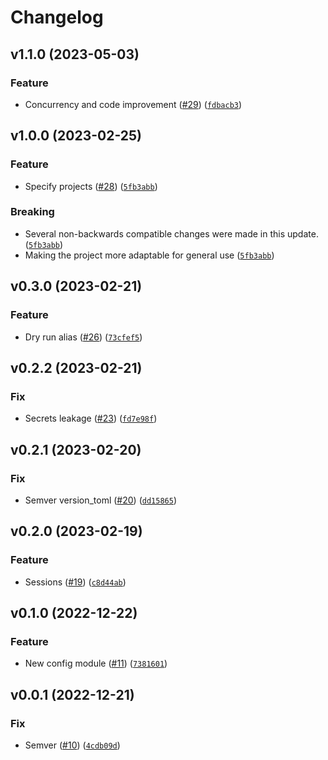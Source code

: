 # Changelog

<!--next-version-placeholder-->

## v1.1.0 (2023-05-03)
### Feature
* Concurrency and code improvement ([#29](https://github.com/karldreher/cfpages-prune/issues/29)) ([`fdbacb3`](https://github.com/karldreher/cfpages-prune/commit/fdbacb3fcf78b8cafcd886483da8b1a706c7806b))

## v1.0.0 (2023-02-25)
### Feature
* Specify projects ([#28](https://github.com/karldreher/cfpages-prune/issues/28)) ([`5fb3abb`](https://github.com/karldreher/cfpages-prune/commit/5fb3abbd916e68c6511582bbae8dabb0cb0645e4))

### Breaking
* Several non-backwards compatible changes were made in this update. ([`5fb3abb`](https://github.com/karldreher/cfpages-prune/commit/5fb3abbd916e68c6511582bbae8dabb0cb0645e4))
* Making the project more adaptable for general use ([`5fb3abb`](https://github.com/karldreher/cfpages-prune/commit/5fb3abbd916e68c6511582bbae8dabb0cb0645e4))

## v0.3.0 (2023-02-21)
### Feature
* Dry run alias ([#26](https://github.com/karldreher/cfpages-prune/issues/26)) ([`73cfef5`](https://github.com/karldreher/cfpages-prune/commit/73cfef5879b543f1f40bd98fc9f4d4127fbbbdce))

## v0.2.2 (2023-02-21)
### Fix
* Secrets leakage ([#23](https://github.com/karldreher/cfpages-prune/issues/23)) ([`fd7e98f`](https://github.com/karldreher/cfpages-prune/commit/fd7e98fbde7bb0fe584a8cfff594d0ff67f5e2a2))

## v0.2.1 (2023-02-20)
### Fix
* Semver version_toml ([#20](https://github.com/karldreher/cfpages-prune/issues/20)) ([`dd15865`](https://github.com/karldreher/cfpages-prune/commit/dd158650f0e6791da28e3e6cf6354e4bf393c17f))

## v0.2.0 (2023-02-19)
### Feature
* Sessions ([#19](https://github.com/karldreher/cfpages-prune/issues/19)) ([`c8d44ab`](https://github.com/karldreher/cfpages-prune/commit/c8d44abdf65de7c32ba29b57479d8567ded2fd85))

## v0.1.0 (2022-12-22)
### Feature
* New config module ([#11](https://github.com/karldreher/cloudflare-pages-delete-revisions/issues/11)) ([`7381601`](https://github.com/karldreher/cloudflare-pages-delete-revisions/commit/73816017e0cb2d0b599e8afc9e3b7a2fa1bc9e97))

## v0.0.1 (2022-12-21)
### Fix
* Semver ([#10](https://github.com/karldreher/cfpages-prune/issues/10)) ([`4cdb09d`](https://github.com/karldreher/cfpages-prune/commit/4cdb09d7ca6bf233386e22b25ca92bea69f32a2f))
